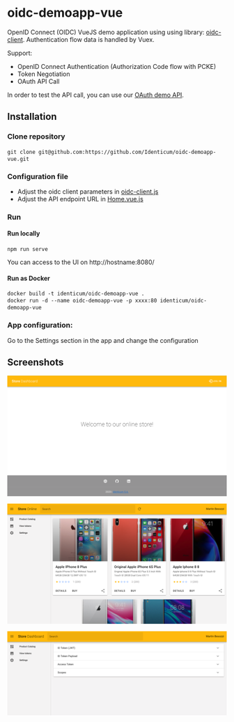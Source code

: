 # oidc-demoapp-vue
OpenID Connect (OIDC) VueJS demo application using using library: [oidc-client](https://github.com/IdentityModel/oidc-client-js).
Authentication flow data is handled by Vuex.

Support:
* OpenID Connect Authentication (Authorization Code flow with PCKE)
* Token Negotiation
* OAuth API Call

In order to test the API call, you can use our [OAuth demo API](https://github.com/Identicum/oauth-demoapi-spring).

## Installation

### Clone repository
```
git clone git@github.com:https://github.com/Identicum/oidc-demoapp-vue.git
```

### Configuration file

- Adjust the oidc client parameters in [oidc-client.js](src/oidc/oidc-client.js)
- Adjust the API endpoint URL in [Home.vue.js](src/views/Home.vue)

### Run

#### Run locally
```
npm run serve
```
You can access to the UI on http://hostname:8080/

#### Run as Docker
```
docker build -t identicum/oidc-demoapp-vue .
docker run -d --name oidc-demoapp-vue -p xxxx:80 identicum/oidc-demoapp-vue
```

### App configuration:
Go to the Settings section in the app and change the configuration

## Screenshots

![App login](src/assets/screenshot-login.png)

![App menu](src/assets/screenshot-home.png)

![App tokens](src/assets/screenshot-tokens.png)
